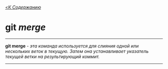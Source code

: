 [<*К Содержанию*](./readme.md)

# git _merge_

---
 **git merge** - *эта команда  используется для слияния одной или нескольких веток в текущую. Затем она устанавливает указатель текущей ветки на результирующий коммит.*

---
